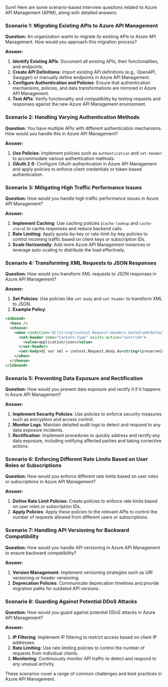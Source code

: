 Sure! Here are some scenario-based interview questions related to Azure API Management (APIM), along with detailed answers:

### **Scenario 1: Migrating Existing APIs to Azure API Management**
**Question:** An organization wants to migrate its existing APIs to Azure API Management. How would you approach this migration process?

**Answer:** 
1. **Identify Existing APIs**: Document all existing APIs, their functionalities, and endpoints.
2. **Create API Definitions**: Import existing API definitions (e.g., OpenAPI, Swagger) or manually define endpoints in Azure API Management.
3. **Configure Authentication and Policies**: Ensure that authentication mechanisms, policies, and data transformations are mirrored in Azure API Management.
4. **Test APIs**: Verify functionality and compatibility by testing requests and responses against the new Azure API Management environment.

### **Scenario 2: Handling Varying Authentication Methods**
**Question:** You have multiple APIs with different authentication mechanisms. How would you handle this in Azure API Management?

**Answer:** 
1. **Use Policies**: Implement policies such as `authentication` and `set-header` to accommodate various authentication methods.
2. **OAuth 2.0**: Configure OAuth authentication in Azure API Management and apply policies to enforce client credentials or token-based authentication.

### **Scenario 3: Mitigating High Traffic Performance Issues**
**Question:** How would you handle high traffic performance issues in Azure API Management?

**Answer:** 
1. **Implement Caching**: Use caching policies (`cache-lookup` and `cache-store`) to cache responses and reduce backend calls.
2. **Rate Limiting**: Apply quota-by-key or rate-limit-by-key policies to control incoming traffic based on client keys or subscription IDs.
3. **Scale Horizontally**: Add more Azure API Management instances or leverage auto-scaling to distribute the load effectively.

### **Scenario 4: Transforming XML Requests to JSON Responses**
**Question:** How would you transform XML requests to JSON responses in Azure API Management?

**Answer:** 
1. **Set Policies**: Use policies like `set-body` and `set-header` to transform XML to JSON.
2. **Example Policy**: 
```xml
<inbound>
  <base />
  <choose>
    <when condition="@((string)context.Request.Headers.GetValueOrDefault("Content-Type") == "application/xml")">
      <set-header name="Content-Type" exists-action="override">
        <value>application/json</value>
      </set-header>
      <set-body>@{ var xml = context.Request.Body.As<string>(preserveContent: true); var jsonObject = JsonConvert.SerializeXNode(XDocument.Parse(xml)); return jsonObject; }</set-body>
    </when>
  </choose>
</inbound>
```

### **Scenario 5: Preventing Data Exposure and Rectification**
**Question:** How would you prevent data exposure and rectify it if it happens in Azure API Management?

**Answer:** 
1. **Implement Security Policies**: Use policies to enforce security measures such as encryption and access control.
2. **Monitor Logs**: Maintain detailed audit logs to detect and respond to any data exposure incidents.
3. **Rectification**: Implement procedures to quickly address and rectify any data exposure, including notifying affected parties and taking corrective actions.

### **Scenario 6: Enforcing Different Rate Limits Based on User Roles or Subscriptions**
**Question:** How would you enforce different rate limits based on user roles or subscriptions in Azure API Management?

**Answer:** 
1. **Define Rate Limit Policies**: Create policies to enforce rate limits based on user roles or subscription IDs.
2. **Apply Policies**: Apply these policies to the relevant APIs to control the number of requests allowed from different users or subscriptions.

### **Scenario 7: Handling API Versioning for Backward Compatibility**
**Question:** How would you handle API versioning in Azure API Management to ensure backward compatibility?

**Answer:** 
1. **Version Management**: Implement versioning strategies such as URI versioning or header versioning.
2. **Deprecation Policies**: Communicate deprecation timelines and provide migration paths for outdated API versions.

### **Scenario 8: Guarding Against Potential DDoS Attacks**
**Question:** How would you guard against potential DDoS attacks in Azure API Management?

**Answer:** 
1. **IP Filtering**: Implement IP filtering to restrict access based on client IP addresses.
2. **Rate Limiting**: Use rate limiting policies to control the number of requests from individual clients.
3. **Monitoring**: Continuously monitor API traffic to detect and respond to any unusual activity.

These scenarios cover a range of common challenges and best practices in Azure API Management.